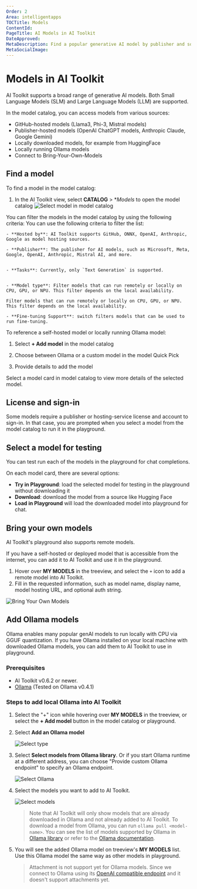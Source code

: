 ```yaml
---
Order: 2
Area: intelligentapps
TOCTitle: Models
ContentId:
PageTitle: AI Models in AI Toolkit
DateApproved:
MetaDescription: Find a popular generative AI model by publisher and source. Bring your own model that is hosted with a URL, or select an Ollama model.
MetaSocialImage:
---
```


# Models in AI Toolkit

AI Toolkit supports a broad range of generative AI models. Both Small Language Models (SLM) and Large Language Models (LLM) are supported.

In the model catalog, you can access models from various sources:

- GitHub-hosted models (Llama3, Phi-3, Mistral models)
- Publisher-hosted models (OpenAI ChatGPT models, Anthropic Claude, Google Gemini)
- Locally downloaded models, for example from HuggingFace
- Locally running Ollama models
- Connect to Bring-Your-Own-Models

## Find a model

To find a model in the model catalog:

1. In the AI Toolkit view, select **CATALOG** > **Models* to open the model catalog
![Select model in model catalog](./images/models/model_catalog.png)

You can filter the models in the model catalog by using the following criteria:
    You can use the following criteria to filter the list:
    
    - **Hosted by**: AI Toolkit supports GitHub, ONNX, OpenAI, Anthropic, Google as model hosting sources.

    - **Publisher**: The publisher for AI models, such as Microsoft, Meta, Google, OpenAI, Anthropic, Mistral AI, and more.


    - **Tasks**: Currently, only `Text Generation` is supported.


    - **Model type**: Filter models that can run remotely or locally on CPU, GPU, or NPU. This filter depends on the local availability.

    Filter models that can run remotely or locally on CPU, GPU, or NPU. This filter depends on the local availability.

    - **Fine-tuning Support**: switch filters models that can be used to run fine-tuning.

To reference a self-hosted model or locally running Ollama model:

1. Select **+ Add model** in the model catalog

1. Choose between Ollama or a custom model in the model Quick Pick

1. Provide details to add the model

Select a model card in model catalog to view more details of the selected model.

## License and sign-in

Some models require a publisher or hosting-service license and account to sign-in. In that case, you are prompted when you select a model from the model catalog to run it in the playground.

## Select a model for testing

You can test run each of the models in the playground for chat completions.

On each model card, there are several options:
- **Try in Playground**: load the selected model for testing in the playground without downloading it
- **Download**: download the model from a source like Hugging Face
- **Load in Playground** will load the downloaded model into playground for chat.

## Bring your own models

AI Toolkit's playground also supports remote models.

If you have a self-hosted or deployed model that is accessible from the internet, you can add it to AI Toolkit and use it in the playground.

1. Hover over **MY MODELS** in the treeview, and select the `+` icon to add a remote model into AI Toolkit.
1. Fill in the requested information, such as model name, display name, model hosting URL, and optional auth string.

![Bring Your Own Models](./images/models/byom.png)

## Add Ollama models

Ollama enables many popular genAI models to run locally with CPU via GGUF quantization. If you have Ollama installed on your local machine with downloaded Ollama models, you can add them to AI Toolkit to use in playground.

### Prerequisites

- AI Toolkit v0.6.2 or newer.
- [Ollama](https://ollama.com/download) (Tested on Ollama v0.4.1)

### Steps to add local Ollama into AI Toolkit

1. Select the "+" icon while hovering over **MY MODELS** in the treeview, or select the **+ Add model** button in the model catalog or playground.

1. Select **Add an Ollama model**

    ![Select type](./images/models/select-type.png)

1. Select **Select models from Ollama library**. Or if you start Ollama runtime at a different address, you can choose "Provide custom Ollama endpoint" to specify an Ollama endpoint.

    ![Select Ollama](./images/models/select-ollama.png)

1. Select the models you want to add to AI Toolkit.

    ![Select models](./images/models/select-models.png)

    > Note that AI Toolkit will only show models that are already downloaded in Ollama and not already added to AI Toolkit. To download a model from Ollama, you can run `ollama pull <model-name>`. You can see the list of models supported by Ollama in [Ollama library](https://ollama.com/library) or refer to the [Ollama documentation](https://github.com/ollama/ollama).

1. You will see the added Ollama model on treeview's **MY MODELS** list. Use this Ollama model the same way as other models in playground.

    > Attachment is not support yet for Ollama models. Since we connect to Ollama using its [OpenAI compatible endpoint](https://github.com/ollama/ollama/blob/main/docs/openai.md) and it doesn't support attachments yet.
